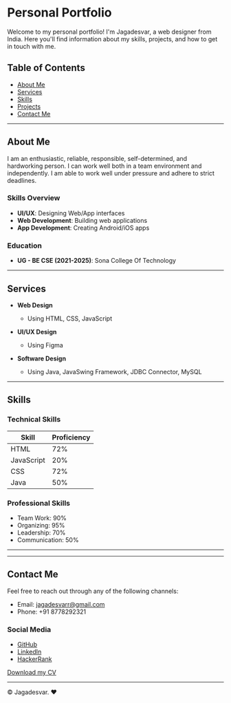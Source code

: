 # Personal Portfolio

Welcome to my personal portfolio! I'm Jagadesvar, a web designer from India. Here you'll find information about my skills, projects, and how to get in touch with me.

## Table of Contents
- [About Me](#about-me)
- [Services](#services)
- [Skills](#skills)
- [Projects](#projects)
- [Contact Me](#contact-me)

---

## About Me

I am an enthusiastic, reliable, responsible, self-determined, and hardworking person. I can work well both in a team environment and independently. I am able to work well under pressure and adhere to strict deadlines.

### Skills Overview
- **UI/UX**: Designing Web/App interfaces
- **Web Development**: Building web applications
- **App Development**: Creating Android/iOS apps

### Education
- **UG - BE CSE (2021-2025)**: Sona College Of Technology

---

## Services

- **Web Design**
  - Using HTML, CSS, JavaScript
  

- **UI/UX Design**
  - Using Figma
  

- **Software Design**
  - Using Java, JavaSwing Framework, JDBC Connector, MySQL
  

---

## Skills

### Technical Skills
| Skill       | Proficiency |
|-------------|-------------|
| HTML        | 72%         |
| JavaScript  | 20%         |
| CSS         | 72%         |
| Java        | 50%         |

### Professional Skills
- Team Work: 90%
- Organizing: 95%
- Leadership: 70%
- Communication: 50%

---


---

## Contact Me

Feel free to reach out through any of the following channels:

- Email: [jagadesvarr@gmail.com](mailto:jagadesvarr@gmail.com)
- Phone: +91 8778292321

### Social Media
- [GitHub](https://github.com/jagadesvar)
- [LinkedIn](https://www.linkedin.com/in/jagadesvar-u-507359253)
- [HackerRank](https://www.hackerrank.com/jagadesvarr?hr_r=1)

[Download my CV](images/my-cv.pdf)

---

© Jagadesvar. ❤️
